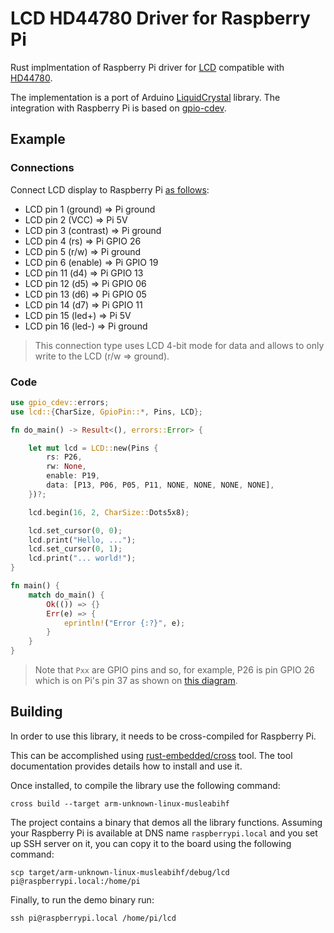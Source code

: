 # LCD HD44780 Driver for Raspberry Pi

Rust implmentation of Raspberry Pi driver for
[LCD](http://wiki.sunfounder.cc/index.php?title=LCD1602_Module) compatible with
[HD44780](https://www.sparkfun.com/datasheets/LCD/HD44780.pdf).

The implementation is a port of Arduino [LiquidCrystal](https://github.com/arduino-libraries/LiquidCrystal)
library. The integration with Raspberry Pi is based on [gpio-cdev](https://github.com/rust-embedded/gpio-cdev).

## Example

### Connections

Connect LCD display to Raspberry Pi [as follows](https://www.youtube.com/watch?v=cVdSc8VYVBM):
* LCD pin 1 (ground) => Pi ground
* LCD pin 2 (VCC) => Pi 5V
* LCD pin 3 (contrast) => Pi ground
* LCD pin 4 (rs) => Pi GPIO 26
* LCD pin 5 (r/w) => Pi ground
* LCD pin 6 (enable) => Pi GPIO 19
* LCD pin 11 (d4) => Pi GPIO 13
* LCD pin 12 (d5) => Pi GPIO 06
* LCD pin 13 (d6) => Pi GPIO 05
* LCD pin 14 (d7) => Pi GPIO 11
* LCD pin 15 (led+) => Pi 5V
* LCD pin 16 (led-) => Pi ground

> This connection type uses LCD 4-bit mode for data and allows to only write
> to the LCD (r/w => ground).

### Code

```rust
use gpio_cdev::errors;
use lcd::{CharSize, GpioPin::*, Pins, LCD};

fn do_main() -> Result<(), errors::Error> {

    let mut lcd = LCD::new(Pins {
        rs: P26,
        rw: None,
        enable: P19,
        data: [P13, P06, P05, P11, NONE, NONE, NONE, NONE],
    })?;

    lcd.begin(16, 2, CharSize::Dots5x8);

    lcd.set_cursor(0, 0);
    lcd.print("Hello, ...");
    lcd.set_cursor(0, 1);
    lcd.print("... world!");
}

fn main() {
    match do_main() {
        Ok(()) => {}
        Err(e) => {
            eprintln!("Error {:?}", e);
        }
    }
}
```

> Note that `Pxx` are GPIO pins and so, for example, P26 is pin GPIO 26 which
> is on Pi's pin 37 as shown on [this diagram](https://www.raspberrypi.org/documentation/usage/gpio/).

## Building

In order to use this library, it needs to be cross-compiled for Raspberry Pi.

This can be accomplished using [rust-embedded/cross](https://github.com/rust-embedded/cross)
tool. The tool documentation provides details how to install and use it.

Once installed, to compile the library use the following command:
```
cross build --target arm-unknown-linux-musleabihf
```

The project contains a binary that demos all the library functions. Assuming
your Raspberry Pi is available at DNS name `raspberrypi.local` and you set up
SSH server on it, you can copy it to the board using the following command:
```
scp target/arm-unknown-linux-musleabihf/debug/lcd pi@raspberrypi.local:/home/pi
```

Finally, to run the demo binary run:
```
ssh pi@raspberrypi.local /home/pi/lcd
```
